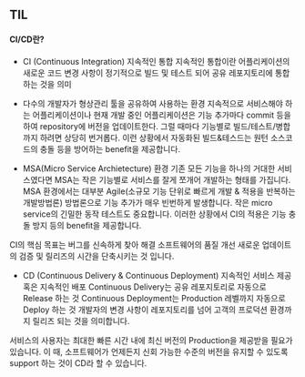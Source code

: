 ## TIL
#### CI/CD란?
- CI (Continuous Integration)
지속적인 통합
지속적인 통합이란 어플리케이션의 새로운 코드 변경 사항이 정기적으로 빌드 및 테스트 되어 공유 레포지토리에 통합하는 것을 의미

- 다수의 개발자가 형상관리 툴을 공유하여 사용하는 환경
지속적으로 서비스해야 하는 어플리케이션이나 현재 개발 중인 어플리케이션은 기능 추가마다 commit 등을 하여 repository에 버전을 업데이트한다.
그럴 때마다 기능별로 빌드/테스트/병합까지 하려면 상당히 번거롭다.
이런 상황에서 자동화된 빌드&테스드는 원턴 소스코드의 충돌 등을 방어하는 benefit을 제공합니다.

- MSA(Micro Service Archietecture) 환경
기존 모든 기능을 하나의 거대한 서비스였다면
MSA는 작은 기능별로 서비스를 잘게 쪼개어 개발하는 형태를 가집니다.
MSA 환경에서는 대부분 Agile(소규모 기능 단위로 빠르게 개발 & 적용을 반복하는 개발방법론) 방법론으로 기능 추가가 매우 빈번하게 발생합니다.
작은 micro service의 긴밀한 동작 테스트도 중요합니다.
이러한 상황에서 CI의 적용은 기능 충돌 방지 등의 benefit을 제공합니다.

CI의 핵심 목표는
버그를 신속하게 찾아 해결
소프트웨어의 품질 개선
새로운 업데이트의 검증 및 릴리즈의 시간을 단축시키는 것
입니다.

- CD (Continuous Delivery & Continuous Deployment)
지속적인 서비스 제공 혹은 지속적인 배포
Continuous Delivery는 공유 레포지토리로 자동으로 Release 하는 것
Continuous Deployment는 Production 레벨까지 자동으로 Deploy 하는 것
개발자의 변경 사항이 레포지토리를 넘어 고객의 프로덕션 환경까지 릴리즈 되는 것을 의미합니다.

서비스의 사용자는 최대한 빠른 시간 내에 최신 버전의 Production을 제공받을 필요가 있습니다.
이 때, 소프트웨어가 언제든지 신회 가능한 수준의 버전을 유지할 수 있도록 support 하는 것이 CD라 할 수 있습니다.
